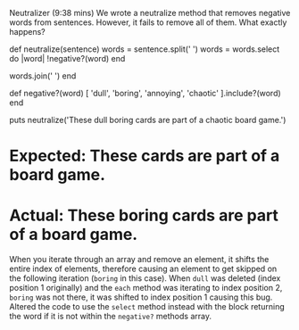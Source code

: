 Neutralizer (9:38 mins)
We wrote a neutralize method that removes negative words from sentences. However, it fails to remove all of them. What exactly happens?


def neutralize(sentence)
  words = sentence.split(' ')
  words = words.select do |word|
    !negative?(word)
  end

  words.join(' ')
end

def negative?(word)
  [ 'dull',
    'boring',
    'annoying',
    'chaotic'
  ].include?(word)
end

puts neutralize('These dull boring cards are part of a chaotic board game.')
# Expected: These cards are part of a board game.
# Actual: These boring cards are part of a board game.

When you iterate through an array and remove an element, it shifts the entire index of elements, therefore causing an element to get skipped on the following iteration (`boring` in this case). When `dull` was deleted (index position 1 originally) and the `each` method was iterating to index position 2, `boring` was not there, it was shifted to index position 1 causing this bug.
Altered the code to use the `select` method instead with the block returning the word if it is not within the `negative?` methods array.